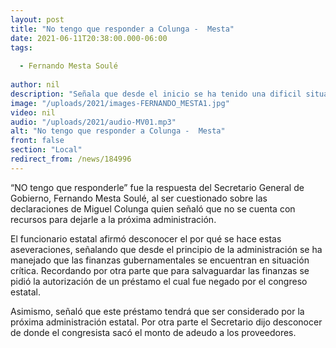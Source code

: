 ```yaml
---
layout: post
title: "No tengo que responder a Colunga -  Mesta"
date: 2021-06-11T20:38:00.000-06:00
tags:
  
  - Fernando Mesta Soulé
  
author: nil
description: "Señala que desde el inicio se ha tenido una dificil situación de flujo financiero."
image: "/uploads/2021/images-FERNANDO_MESTA1.jpg"
video: nil
audio: "/uploads/2021/audio-MV01.mp3"
alt: "No tengo que responder a Colunga -  Mesta"
front: false
section: "Local"
redirect_from: /news/184996
---
```


“NO tengo que responderle” fue la respuesta del Secretario General de Gobierno, Fernando Mesta Soulé, al ser cuestionado sobre las declaraciones de Miguel Colunga quien señaló que no se cuenta con recursos para dejarle a la próxima administración.

El funcionario estatal afirmó desconocer el por qué se hace estas aseveraciones, señalando que desde el principio de la administración se ha manejado que las finanzas gubernamentales se encuentran en situación crítica. Recordando por otra parte que para salvaguardar las finanzas se pidió la autorización de un préstamo el cual fue negado por el congreso estatal.

Asimismo, señaló que este préstamo tendrá que ser considerado por la próxima administración estatal. Por otra parte el Secretario dijo desconocer de donde el congresista sacó el monto de adeudo a los proveedores.
